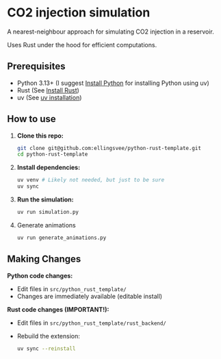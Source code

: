 # CO2 injection simulation

A nearest-neighbour approach for simulating CO2 injection in a reservoir.

Uses Rust under the hood for efficient computations.

## Prerequisites

- Python 3.13+ (I suggest [Install Python](https://docs.astral.sh/uv/guides/install-python/) for installing Python using uv)
- Rust (See [Install Rust](https://www.rust-lang.org/tools/install))
- uv (See [uv installation](https://docs.astral.sh/uv/getting-started/installation/))

## How to use

1. **Clone this repo:**

   ```bash
   git clone git@github.com:ellingsvee/python-rust-template.git
   cd python-rust-template
   ```

2. **Install dependencies:**

   ```bash
   uv venv # Likely not needed, but just to be sure
   uv sync
   ```

3. **Run the simulation:**

   ```bash
   uv run simulation.py
   ```

4. Generate animations

   ```bash
   uv run generate_animations.py
   ```

## Making Changes

**Python code changes:**

- Edit files in `src/python_rust_template/`
- Changes are immediately available (editable install)

**Rust code changes (IMPORTANT!):**

- Edit files in `src/python_rust_template/rust_backend/`
- Rebuild the extension:

  ```bash
  uv sync --reinstall
  ```
